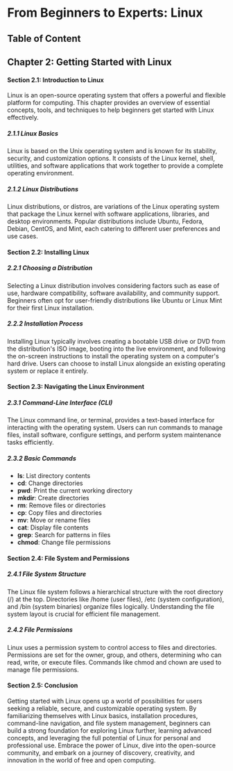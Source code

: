 # From Beginners to Experts: Linux
## Table of Content
## Chapter 2: Getting Started with Linux

#### Section 2.1: Introduction to Linux

Linux is an open-source operating system that offers a powerful and flexible platform for computing. This chapter provides an overview of essential concepts, tools, and techniques to help beginners get started with Linux effectively.

##### 2.1.1 Linux Basics

Linux is based on the Unix operating system and is known for its stability, security, and customization options. It consists of the Linux kernel, shell, utilities, and software applications that work together to provide a complete operating environment.

##### 2.1.2 Linux Distributions

Linux distributions, or distros, are variations of the Linux operating system that package the Linux kernel with software applications, libraries, and desktop environments. Popular distributions include Ubuntu, Fedora, Debian, CentOS, and Mint, each catering to different user preferences and use cases.

#### Section 2.2: Installing Linux

##### 2.2.1 Choosing a Distribution

Selecting a Linux distribution involves considering factors such as ease of use, hardware compatibility, software availability, and community support. Beginners often opt for user-friendly distributions like Ubuntu or Linux Mint for their first Linux installation.

##### 2.2.2 Installation Process

Installing Linux typically involves creating a bootable USB drive or DVD from the distribution's ISO image, booting into the live environment, and following the on-screen instructions to install the operating system on a computer's hard drive. Users can choose to install Linux alongside an existing operating system or replace it entirely.

#### Section 2.3: Navigating the Linux Environment

##### 2.3.1 Command-Line Interface (CLI)

The Linux command line, or terminal, provides a text-based interface for interacting with the operating system. Users can run commands to manage files, install software, configure settings, and perform system maintenance tasks efficiently.

##### 2.3.2 Basic Commands

- **ls**: List directory contents
- **cd**: Change directories
- **pwd**: Print the current working directory
- **mkdir**: Create directories
- **rm**: Remove files or directories
- **cp**: Copy files and directories
- **mv**: Move or rename files
- **cat**: Display file contents
- **grep**: Search for patterns in files
- **chmod**: Change file permissions

#### Section 2.4: File System and Permissions

##### 2.4.1 File System Structure

The Linux file system follows a hierarchical structure with the root directory (/) at the top. Directories like /home (user files), /etc (system configuration), and /bin (system binaries) organize files logically. Understanding the file system layout is crucial for efficient file management.

##### 2.4.2 File Permissions

Linux uses a permission system to control access to files and directories. Permissions are set for the owner, group, and others, determining who can read, write, or execute files. Commands like chmod and chown are used to manage file permissions.

#### Section 2.5: Conclusion

Getting started with Linux opens up a world of possibilities for users seeking a reliable, secure, and customizable operating system. By familiarizing themselves with Linux basics, installation procedures, command-line navigation, and file system management, beginners can build a strong foundation for exploring Linux further, learning advanced concepts, and leveraging the full potential of Linux for personal and professional use. Embrace the power of Linux, dive into the open-source community, and embark on a journey of discovery, creativity, and innovation in the world of free and open computing.